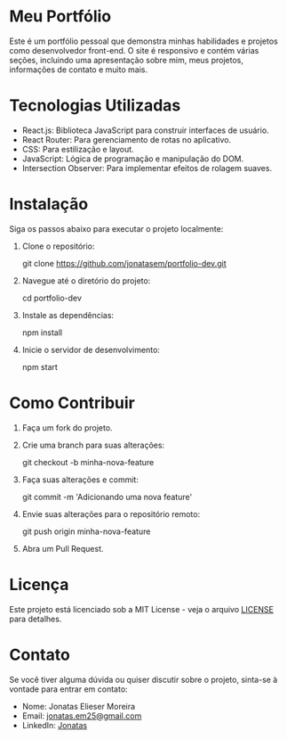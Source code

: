 # Meu Portfólio

Este é um portfólio pessoal que demonstra minhas habilidades e projetos como desenvolvedor front-end. O site é responsivo e contém várias seções, incluindo uma apresentação sobre mim, meus projetos, informações de contato e muito mais.

# Tecnologias Utilizadas

- React.js: Biblioteca JavaScript para construir interfaces de usuário.
- React Router: Para gerenciamento de rotas no aplicativo.
- CSS: Para estilização e layout.
- JavaScript: Lógica de programação e manipulação do DOM.
- Intersection Observer: Para implementar efeitos de rolagem suaves.

# Instalação

Siga os passos abaixo para executar o projeto localmente:

1. Clone o repositório:

   git clone https://github.com/jonatasem/portfolio-dev.git
   

2. Navegue até o diretório do projeto:

   cd portfolio-dev
   

3. Instale as dependências:

   npm install
   

4. Inicie o servidor de desenvolvimento:

   npm start
   
# Como Contribuir

1. Faça um fork do projeto.
2. Crie uma branch para suas alterações:

   git checkout -b minha-nova-feature
   

3. Faça suas alterações e commit:

   git commit -m 'Adicionando uma nova feature'
   

4. Envie suas alterações para o repositório remoto:

   git push origin minha-nova-feature
   

5. Abra um Pull Request.

# Licença

Este projeto está licenciado sob a MIT License - veja o arquivo [LICENSE](LICENSE) para detalhes.

# Contato

Se você tiver alguma dúvida ou quiser discutir sobre o projeto, sinta-se à vontade para entrar em contato:

- Nome: Jonatas Elieser Moreira
- Email: jonatas.em25@gmail.com
- LinkedIn: [Jonatas](https://www.linkedin.com/in/jonatas-elieser-moreira-948632270/)
